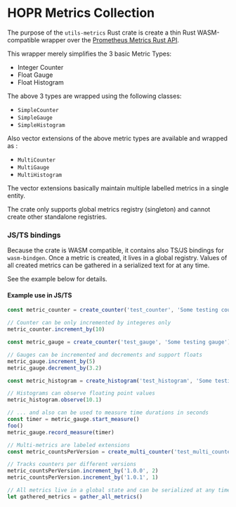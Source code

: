 # HOPR Metrics Collection

The purpose of the `utils-metrics` Rust crate is create a thin Rust WASM-compatible wrapper
over the [Prometheus Metrics Rust API](https://docs.rs/prometheus/latest/prometheus/).

This wrapper merely simplifies the 3 basic Metric Types:

- Integer Counter
- Float Gauge
- Float Histogram

The above 3 types are wrapped using the following classes:

- `SimpleCounter`
- `SimpleGauge`
- `SimpleHistogram`

Also vector extensions of the above metric types are available and wrapped
as :

- `MultiCounter`
- `MultiGauge`
- `MultiHistogram`

The vector extensions basically maintain multiple labelled metrics in a single
entity.

The crate only supports global metrics registry (singleton) and cannot
create other standalone registries.

### JS/TS bindings

Because the crate is WASM compatible, it contains also TS/JS bindings for
`wasm-bindgen`.
Once a metric is created, it lives in a global registry. Values of all
created metrics can be gathered in a serialized text for at any time.

See the example below for details.

#### Example use in JS/TS

```js
const metric_counter = create_counter('test_counter', 'Some testing counter')

// Counter can be only incremented by integeres only
metric_counter.increment_by(10)

const metric_gauge = create_counter('test_gauge', 'Some testing gauge')

// Gauges can be incremented and decrements and support floats
metric_gauge.increment_by(5)
metric_gauge.decrement_by(3.2)

const metric_histogram = create_histogram('test_histogram', 'Some testing histogram')

// Histograms can observe floating point values
metric_histogram.observe(10.1)

// ... and also can be used to measure time durations in seconds
const timer = metric_gauge.start_measure()
foo()
metric_gauge.record_measure(timer)

// Multi-metrics are labeled extensions
const metric_countsPerVersion = create_multi_counter('test_multi_counter', 'Testing labeled counter', ['version'])

// Tracks counters per different versions
metric_countsPerVersion.increment_by('1.0.0', 2)
metric_countsPerVersion.increment_by('1.0.1', 1)

// All metrics live in a global state and can be serialized at any time
let gathered_metrics = gather_all_metrics()
```
